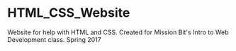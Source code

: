 # HTML_CSS_Website
Website for help with HTML and CSS. Created for Mission Bit's Intro to Web Development class. Spring 2017
